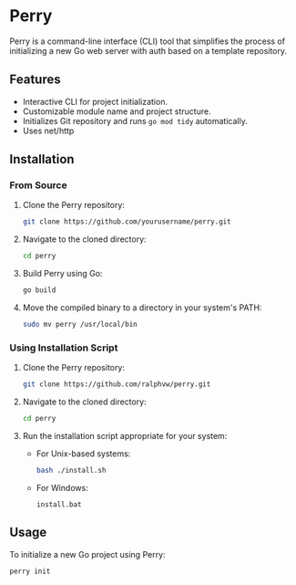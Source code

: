 # Perry

Perry is a command-line interface (CLI) tool that simplifies the process of initializing a new Go web server with auth based on a template repository.

## Features

- Interactive CLI for project initialization.
- Customizable module name and project structure.
- Initializes Git repository and runs `go mod tidy` automatically.
- Uses net/http

## Installation

### From Source

1. Clone the Perry repository:

   ```bash
   git clone https://github.com/yourusername/perry.git
   ```

2. Navigate to the cloned directory:

   ```bash
   cd perry
   ```

3. Build Perry using Go:

   ```bash
   go build
   ```

4. Move the compiled binary to a directory in your system's PATH:

   ```bash
   sudo mv perry /usr/local/bin
   ```

### Using Installation Script

1. Clone the Perry repository:

   ```bash
   git clone https://github.com/ralphvw/perry.git
   ```

2. Navigate to the cloned directory:

   ```bash
   cd perry
   ```

3. Run the installation script appropriate for your system:

   - For Unix-based systems:

     ```bash
     bash ./install.sh
     ```

   - For Windows:

     ```batch
     install.bat
     ```

## Usage

To initialize a new Go project using Perry:

```bash
perry init
```
